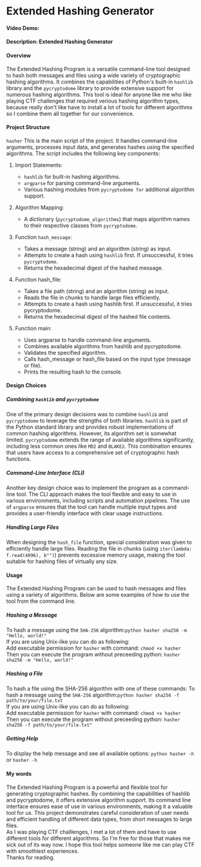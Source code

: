 # Extended Hashing Generator
#### Video Demo:  <URL HERE>
#### Description: Extended Hashing Generator
#### Overview
The Extended Hashing Program is a versatile command-line tool designed to hash both messages and files using a wide variety of cryptographic hashing algorithms. It combines the capabilities of Python's built-in `hashlib` library and the `pycryptodome` library to provide extensive support for numerous hashing algorithms. This tool is ideal for anyone like me who like playing CTF challenges that required verious hashing algorithm types, because really don't like have to install a lot of tools for different algorithms so I combine them all together for our convenience.

#### Project Structure
`hasher`
This is the main script of the project. It handles command-line arguments, processes input data, and generates hashes using the specified algorithms. The script includes the following key components:

1. Import Statements:

    - `hashlib` for built-in hashing algorithms.
    - `argparse` for parsing command-line arguments.
    - Various hashing modules from `pycryptodome for` additional algorithm support.

2. Algorithm Mapping:
    - A dictionary (`pycryptodome_algorithms`) that maps algorithm names to their respective classes from `pycryptodome`.

3. Function `hash_message`:

    - Takes a message (string) and an algorithm (string) as input.
    - Attempts to create a hash using `hashlib` first. If unsuccessful, it tries `pycryptodome`.
    - Returns the hexadecimal digest of the hashed message.

4. Function hash_file:

    - Takes a file path (string) and an algorithm (string) as input.
    - Reads the file in chunks to handle large files efficiently.
    - Attempts to create a hash using hashlib first. If unsuccessful, it tries pycryptodome.
    - Returns the hexadecimal digest of the hashed file contents.

5. Function main:

    - Uses argparse to handle command-line arguments.
    - Combines available algorithms from hashlib and pycryptodome.
    - Validates the specified algorithm.
    - Calls hash_message or hash_file based on the input type (message or file).
    - Prints the resulting hash to the console.

#### Design Choices

##### Combining `hashlib` and `pycryptodome`
One of the primary design decisions was to combine `hashlib` and `pycryptodome` to leverage the strengths of both libraries. `hashlib` is part of the Python standard library and provides robust implementations of common hashing algorithms. However, its algorithm set is somewhat limited. `pycryptodome` extends the range of available algorithms significantly, including less common ones like `MD2` and `BLAKE2`. This combination ensures that users have access to a comprehensive set of cryptographic hash functions.

##### Command-Line Interface (CLI)
Another key design choice was to implement the program as a command-line tool. The CLI approach makes the tool flexible and easy to use in various environments, including scripts and automation pipelines. The use of `argparse` ensures that the tool can handle multiple input types and provides a user-friendly interface with clear usage instructions.

##### Handling Large Files
When designing the `hash_file` function, special consideration was given to efficiently handle large files. Reading the file in chunks (using `iter(lambda: f.read(4096), b"")`) prevents excessive memory usage, making the tool suitable for hashing files of virtually any size.

#### Usage
The Extended Hashing Program can be used to hash messages and files using a variety of algorithms. Below are some examples of how to use the tool from the command line.

##### Hashing a Message
To hash a message using the `SHA-256` algorithm:`python hasher sha256 -m "Hello, world!"`<br>
If you are using Unix-like you can do as following:<br>
Add executable permission for `hasher` with command: `chmod +x hasher`<br>
Then you can execute the program without preceeding python: `hasher sha256 -m "Hello, world!"`

##### Hashing a File
To hash a file using the SHA-256 algorithm with one of these commands:
To hash a message using the `SHA-256` algorithm:`python hasher sha256 -f path/to/your/file.txt`<br>
If you are using Unix-like you can do as following:<br>
Add executable permission for `hasher` with command: `chmod +x hasher`<br>
Then you can execute the program without preceeding python: `hasher sha256 -f path/to/your/file.txt"`

##### Getting Help
To display the help message and see all available options:
`python hasher -h` or `hasher -h`

#### My words
The Extended Hashing Program is a powerful and flexible tool for generating cryptographic hashes. By combining the capabilities of hashlib and pycryptodome, it offers extensive algorithm support. Its command line interface ensures ease of use in various environments, making it a valuable tool for us. This project demonstrates careful consideration of user needs and efficient handling of different data types, from short messages to large files.
<br>
As I was playing CTF challlenges, I met a lot of them and have to use different tools for different algorithms. So I'm free for those that makes me sick out of its way now. I hope this tool helps someone like me can play CTF with smoothiest experiences.<br>
Thanks for reading.
